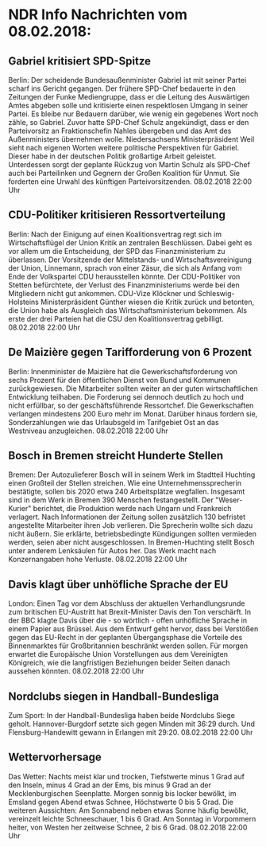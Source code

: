 # NDR Info Nachrichten vom 08.02.2018:


## Gabriel kritisiert SPD-Spitze
Berlin: Der scheidende Bundesaußenminister Gabriel ist mit seiner Partei scharf ins Gericht gegangen. Der frühere SPD-Chef bedauerte in den Zeitungen der Funke Mediengruppe, dass er die Leitung des Auswärtigen Amtes abgeben solle und kritisierte einen respektlosen Umgang in seiner Partei. Es bleibe nur Bedauern darüber, wie wenig ein gegebenes Wort noch zähle, so Gabriel. Zuvor hatte SPD-Chef Schulz angekündigt, dass er den Parteivorsitz an Fraktionschefin Nahles übergeben und das Amt des Außenministers übernehmen wolle. Niedersachsens Ministerpräsident Weil sieht nach eigenen Worten weitere politische Perspektiven für Gabriel. Dieser habe
in der deutschen Politik großartige Arbeit geleistet. Unterdessen sorgt der geplante Rückzug von Martin Schulz als SPD-Chef auch bei Parteilinken und Gegnern der Großen Koalition für Unmut. Sie forderten eine Urwahl des künftigen Parteivorsitzenden. 08.02.2018 22:00 Uhr 

## CDU-Politiker kritisieren Ressortverteilung
Berlin: Nach der Einigung auf einen Koalitionsvertrag regt sich im Wirtschaftsflügel der Union Kritik an zentralen Beschlüssen. Dabei geht es vor allem um die Entscheidung, der SPD das Finanzministerium zu überlassen. Der Vorsitzende der Mittelstands- und Wirtschaftsvereinigung der Union, Linnemann, sprach von einer Zäsur, die sich als Anfang vom Ende der Volkspartei CDU herausstellen könnte. Der CDU-Politiker von Stetten befürchtete, der Verlust des Finanzministeriums werde bei den Mitgliedern nicht gut ankommen. CDU-Vize Klöckner und Schleswig-Holsteins Ministerpräsident Günther wiesen die Kritik zurück und betonten, die Union habe als Ausgleich das Wirtschaftsministerium bekommen. Als erste der drei Parteien hat die CSU den Koalitionsvertrag gebilligt. 08.02.2018 22:00 Uhr 

## De Maizière gegen Tarifforderung von 6 Prozent
Berlin: Innenminister de Maizière hat die Gewerkschaftsforderung von sechs Prozent für den öffentlichen Dienst von Bund und Kommunen zurückgewiesen. Die Mitarbeiter sollten weiter an der guten wirtschaftlichen Entwicklung teilhaben. Die Forderung sei dennoch deutlich zu hoch und nicht erfüllbar, so der geschäftsführende Ressortchef. Die Gewerkschaften verlangen mindestens 200 Euro mehr im Monat. Darüber hinaus fordern sie, Sonderzahlungen wie das Urlaubsgeld im Tarifgebiet Ost an das Westniveau anzugleichen. 08.02.2018 22:00 Uhr 

## Bosch in Bremen streicht Hunderte Stellen
Bremen:	Der Autozulieferer Bosch will in seinem Werk im Stadtteil Huchting einen Großteil der Stellen streichen. Wie eine Unternehmenssprecherin bestätigte, sollen bis 2020 etwa 240 Arbeitsplätze wegfallen. Insgesamt sind in dem Werk in Bremen 390 Menschen festangestellt. Der "Weser-Kurier" berichtet, die Produktion werde nach Ungarn und Frankreich verlagert. Nach Informationen der Zeitung sollen zusätzlich 130 befristet angestellte Mitarbeiter ihren Job verlieren. Die Sprecherin wollte sich dazu nicht äußern. Sie erklärte, betriebsbedingte Kündigungen sollten vermieden werden, seien aber nicht ausgeschlossen. In Bremen-Huchting stellt Bosch unter anderem Lenksäulen für Autos her. Das Werk macht nach Konzernangaben hohe Verluste. 08.02.2018 22:00 Uhr 

## Davis klagt über unhöfliche Sprache der EU
London: Einen Tag vor dem Abschluss der aktuellen Verhandlungsrunde zum britischen EU-Austritt hat Brexit-Minister Davis den Ton verschärft. In der BBC klagte Davis über die  - so wörtlich - offen unhöfliche Sprache in einem Papier aus Brüssel. Aus dem Entwurf geht hervor, dass bei Verstößen gegen das EU-Recht in der geplanten Übergangsphase die Vorteile des Binnenmarktes für Großbritannien beschränkt werden sollen. Für morgen erwartet die Europäische Union Vorstellungen aus dem Vereinigten Königreich, wie die langfristigen Beziehungen beider Seiten danach aussehen könnten. 08.02.2018 22:00 Uhr 

## Nordclubs siegen in Handball-Bundesliga
Zum Sport: In der Handball-Bundesliga haben beide Nordclubs Siege geholt. Hannover-Burgdorf setzte sich gegen Minden mit 36:29 durch. Und Flensburg-Handewitt gewann in Erlangen mit 29:20. 08.02.2018 22:00 Uhr 

## Wettervorhersage
Das Wetter:
Nachts meist klar und trocken, Tiefstwerte minus 1 Grad auf den Inseln, minus 4 Grad an der Ems, bis minus 9 Grad an der Mecklenburgischen Seenplatte. Morgen sonnig bis locker bewölkt, im Emsland gegen Abend etwas Schnee, Höchstwerte 0 bis 5 Grad. Die weiteren Aussichten: Am Sonnabend neben etwas Sonne häufig bewölkt, vereinzelt leichte Schneeschauer, 1 bis 6 Grad. Am Sonntag in Vorpommern heiter, von Westen her zeitweise Schnee, 2 bis 6 Grad. 08.02.2018 22:00 Uhr 
